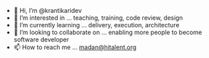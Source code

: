 - 👋 Hi, I’m @krantikaridev
- 👀 I’m interested in ... teaching, training, code review, design
- 🌱 I’m currently learning ... delivery, execution, architecture
- 💞️ I’m looking to collaborate on ... enabling more people to become software developer
- 📫 How to reach me ... madan@hitalent.org

<!---
krantikaridev/krantikaridev is a ✨ special ✨ repository because its `README.md` (this file) appears on your GitHub profile.
You can click the Preview link to take a look at your changes.
--->

